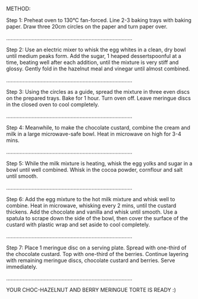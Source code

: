 METHOD:

Step 1:
Preheat oven to 130°C fan-forced. Line 2-3 baking trays with baking paper. Draw three 20cm circles on the paper and turn paper over.

....................................................................................

Step 2:
Use an electric mixer to whisk the egg whites in a clean, dry bowl until medium peaks form. Add the sugar, 1 heaped dessertspoonful at a time, beating well after each addition, until the mixture is very stiff and glossy. Gently fold in the hazelnut meal and vinegar until almost combined.

....................................................................................

Step 3:
Using the circles as a guide, spread the mixture in three even discs on the prepared trays. Bake for 1 hour. Turn oven off. Leave meringue discs in the closed oven to cool completely.

....................................................................................

Step 4:
Meanwhile, to make the chocolate custard, combine the cream and milk in a large microwave-safe bowl. Heat in microwave on high for 3-4 mins.

....................................................................................

Step 5:
While the milk mixture is heating, whisk the egg yolks and sugar in a bowl until well combined. Whisk in the cocoa powder, cornflour and salt until smooth.

....................................................................................

Step 6:
Add the egg mixture to the hot milk mixture and whisk well to combine. Heat in microwave, whisking every 2 mins, until the custard thickens. Add the chocolate and vanilla and whisk until smooth. Use a spatula to scrape down the side of the bowl, then cover the surface of the custard with plastic wrap and set aside to cool completely.

....................................................................................

Step 7:
Place 1 meringue disc on a serving plate. Spread with one-third of the chocolate custard. Top with one-third of the berries. Continue layering with remaining meringue discs, chocolate custard and berries. Serve immediately.

....................................................................................

YOUR CHOC-HAZELNUT AND BERRY MERINGUE TORTE IS READY :)